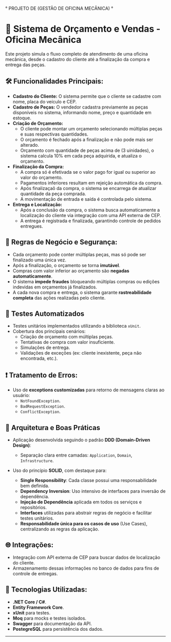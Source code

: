 ° PROJETO DE (GESTÃO DE OFICINA MECÂNICA) °

# 🚗 Sistema de Orçamento e Vendas - Oficina Mecânica

Este projeto simula o fluxo completo de atendimento de uma oficina mecânica, desde o cadastro do cliente até a finalização da compra e entrega das peças.

## 🛠️ Funcionalidades Principais:

- **Cadastro do Cliente:** O sistema permite que o cliente se cadastre com nome, placa do veículo e CEP.
- **Cadastro de Peças:** O vendedor cadastra previamente as peças disponíveis no sistema, informando nome, preço e quantidade em estoque.
- **Criação de Orçamento:** 
  - O cliente pode montar um orçamento selecionando múltiplas peças e suas respectivas quantidades.
  - O orçamento é fechado após a finalização e não pode mais ser alterado.
  - Orçamento com quantidade de peças acima de (3 uinidades), o sistema calcula 10% em cada peça adquirida, e atualiza o orçamento. 
- **Finalização da Compra:**
  - A compra só é efetivada se o valor pago for igual ou superior ao valor do orçamento.
  - Pagamentos inferiores resultam em rejeição automática da compra.
  - Após finalizaçaõ da compra, o sistema se encarrega de atualizar quantidade da peça comprada.
  - A movimentação de entrada e saída é controlada pelo sistema.
- **Entrega e Localização:**
  - Após a conclusão da compra, o sistema busca automaticamente a localização do cliente via integração com uma API externa de CEP.
  - A entrega é registrada e finalizada, garantindo controle de pedidos entregues.

## 🔐 Regras de Negócio e Segurança:

- Cada orçamento pode conter múltiplas peças, mas só pode ser finalizado uma única vez.
- Após a finalização, o orçamento se torna **imutável**.
- Compras com valor inferior ao orçamento são **negadas automaticamente**.
- O sistema **impede fraudes** bloqueando múltiplas compras ou edições indevidas em orçamentos já finalizados.
- A cada nova compra e entrega, o sistema garante **rastreabilidade completa** das ações realizadas pelo cliente.

## 🧪 Testes Automatizados

- Testes unitários implementados utilizando a biblioteca `xUnit`.
- Cobertura dos principais cenários:
  - Criação de orçamento com múltiplas peças.
  - Tentativas de compra com valor insuficiente.
  - Simulações de entrega.
  - Validações de exceções (ex: cliente inexistente, peça não encontrada, etc.).

## ❗ Tratamento de Erros:

- Uso de **exceptions customizadas** para retorno de mensagens claras ao usuário:
  - `NotFoundException`.
  - `BadRequestException`.
  - `ConflictException`.

## 📐 Arquitetura e Boas Práticas

- Aplicação desenvolvida seguindo o padrão **DDD (Domain-Driven Design)**:
  - Separação clara entre camadas: `Application`, `Domain`, `Infrastructure`.

- Uso do princípio **SOLID**, com destaque para:
  - **Single Responsibility**: Cada classe possui uma responsabilidade bem definida.
  - **Dependency Inversion**: Uso intensivo de interfaces para inversão de dependência.
  - **Injeção de Dependência** aplicada em todos os serviços e repositórios.
  - **Interfaces** utilizadas para abstrair regras de negócio e facilitar testes unitários.
  - **Responsabilidade única para os casos de uso** (Use Cases), centralizando as regras da aplicação.

## 🌐 Integrações:

- Integração com API externa de CEP para buscar dados de localização do cliente.
- Armazenamento dessas informações no banco de dados para fins de controle de entregas.

## 📂 Tecnologias Utilizadas:

- **.NET Core / C#**.
- **Entity Framework Core**.
- **xUnit** para testes.
- **Moq** para mocks e testes isolados.
- **Swagger** para documentação da API.
- **PostegreSQL** para persistência dos dados.

---
